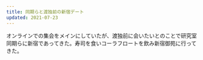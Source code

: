 ```yaml
---
title: 同期らと渡独前の新宿デート
updated: 2021-07-23
---
```


オンラインでの集会をメインにしていたが、渡独前に会いたいとのことで研究室同期らに新宿であってきた。寿司を食いコーラフロートを飲み新宿御苑に行ってきた。
